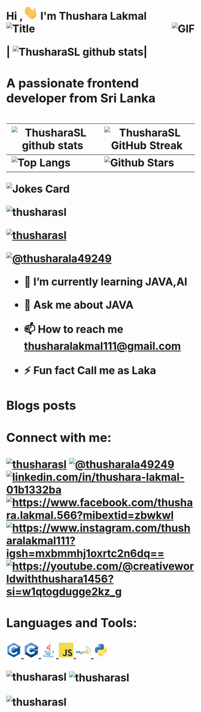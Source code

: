 
<h1>Hi ,<img src="https://raw.githubusercontent.com/ABSphreak/ABSphreak/master/gifs/Hi.gif" width="40px"> I'm Thushara Lakmal</h>
<div float="right">
  <img src="https://readme-typing-svg.herokuapp.com?font=Architects+Daughter&color=%2338C2FF&size=40&center=true&vCenter=true&height=75&width=600&lines=Heyyy!+I'm+Thushara+Lakmal;*LAKA*+is+me!!!;Welcome+to+my+profile!" alt="Title"></img> 
  <img align="right" height="270px" alt="GIF" src="https://media.giphy.com/media/CVtNe84hhYF9u/giphy.gif" />
  
| ![ThusharaSL github stats](https://github-readme-stats.vercel.app/api?username=ThusharaSL&show_icons=true&theme=tokyonight&float=top)|

<h3 align="left">A passionate frontend developer from Sri Lanka</h3>


| ![ThusharaSL github stats](https://github-readme-stats.vercel.app/api?username=ThusharaSL&show_icons=true&theme=tokyonight&float=top)|![ThusharaSL GitHub Streak](https://github-readme-streak-stats.herokuapp.com/?user=ThusharaSL&theme=tokyonight) |
| --- | --- |
| ![Top Langs](https://github-readme-stats.vercel.app/api/top-langs/?username=ThusharaSL&theme=tokyonight) | ![Github Stars](https://github-readme-stats.vercel.app/api?username=ThusharaSL&show_icons=true&locale=en&count_private=true&hide_rank=true&custom_title=My%20GitHub%20Stats&disable_animations=true&theme=tokyonight) |

![Jokes Card](https://readme-jokes.vercel.app/api?theme=tokyonight)


<p align="left"> <img src="https://komarev.com/ghpvc/?username=thusharasl&label=Profile%20views&color=0e75b6&style=flat" alt="thusharasl" /> </p>

<p align="left"> <a href="https://github.com/ryo-ma/github-profile-trophy"><img src="https://github-profile-trophy.vercel.app/?username=thusharasl" alt="thusharasl" /></a> </p>

<p align="left"> <a href="https://twitter.com/@thusharala49249" target="blank"><img src="https://img.shields.io/twitter/follow/@thusharala49249?logo=twitter&style=for-the-badge" alt="@thusharala49249" /></a> </p>

- 🌱 I’m currently learning **JAVA,AI**

- 💬 Ask me about **JAVA**

- 📫 How to reach me **thusharalakmal111@gmail.com**

- ⚡ Fun fact **Call me as Laka**

### Blogs posts
<!-- BLOG-POST-LIST:START -->
<!-- BLOG-POST-LIST:END -->

<h3 align="left">Connect with me:</h3>
<p align="left">
<a href="https://dev.to/thusharasl" target="blank"><img align="center" src="https://raw.githubusercontent.com/rahuldkjain/github-profile-readme-generator/master/src/images/icons/Social/devto.svg" alt="thusharasl" height="30" width="40" /></a>
<a href="https://twitter.com/@thusharala49249" target="blank"><img align="center" src="https://raw.githubusercontent.com/rahuldkjain/github-profile-readme-generator/master/src/images/icons/Social/twitter.svg" alt="@thusharala49249" height="30" width="40" /></a>
<a href="https://www.linkedin.com/in/thushara-lakmal-01b1332ba/" target="blank"><img align="center" src="https://raw.githubusercontent.com/rahuldkjain/github-profile-readme-generator/master/src/images/icons/Social/linked-in-alt.svg" alt="linkedin.com/in/thushara-lakmal-01b1332ba" height="30" width="40" /></a>
<a href="https://web.facebook.com/thushara.lakmal.566/?viewas=100000686899395" target="blank"><img align="center" src="https://raw.githubusercontent.com/rahuldkjain/github-profile-readme-generator/master/src/images/icons/Social/facebook.svg" alt="https://www.facebook.com/thushara.lakmal.566?mibextid=zbwkwl" height="30" width="40" /></a>
<a href="https://www.instagram.com/thusharalakmal111/" target="blank"><img align="center" src="https://raw.githubusercontent.com/rahuldkjain/github-profile-readme-generator/master/src/images/icons/Social/instagram.svg" alt="https://www.instagram.com/thusharalakmal111?igsh=mxbmmhj1oxrtc2n6dq==" height="30" width="40" /></a>
<a href="https://www.youtube.com/channel/UChX44k_-IiH39g4plckopPA" target="blank"><img align="center" src="https://raw.githubusercontent.com/rahuldkjain/github-profile-readme-generator/master/src/images/icons/Social/youtube.svg" alt="https://youtube.com/@creativeworldwiththushara1456?si=w1qtogdugge2kz_g" height="30" width="40" /></a>
</p>

<h3 align="left">Languages and Tools:</h3>
<p align="left"> <a href="https://www.cprogramming.com/" target="_blank" rel="noreferrer"> <img src="https://raw.githubusercontent.com/devicons/devicon/master/icons/c/c-original.svg" alt="c" width="40" height="40"/> </a> <a href="https://www.w3schools.com/cpp/" target="_blank" rel="noreferrer"> <img src="https://raw.githubusercontent.com/devicons/devicon/master/icons/cplusplus/cplusplus-original.svg" alt="cplusplus" width="40" height="40"/> </a> <a href="https://www.java.com" target="_blank" rel="noreferrer"> <img src="https://raw.githubusercontent.com/devicons/devicon/master/icons/java/java-original.svg" alt="java" width="40" height="40"/> </a> <a href="https://developer.mozilla.org/en-US/docs/Web/JavaScript" target="_blank" rel="noreferrer"> <img src="https://raw.githubusercontent.com/devicons/devicon/master/icons/javascript/javascript-original.svg" alt="javascript" width="40" height="40"/> </a> <a href="https://www.mysql.com/" target="_blank" rel="noreferrer"> <img src="https://raw.githubusercontent.com/devicons/devicon/master/icons/mysql/mysql-original-wordmark.svg" alt="mysql" width="40" height="40"/> </a> <a href="https://www.python.org" target="_blank" rel="noreferrer"> <img src="https://raw.githubusercontent.com/devicons/devicon/master/icons/python/python-original.svg" alt="python" width="40" height="40"/> </a> </p>

<p><img align="left" src="https://github-readme-stats.vercel.app/api/top-langs?username=thusharasl&show_icons=true&locale=en&layout=compact" alt="thusharasl" /></p>

<p>&nbsp;<img align="center" src="https://github-readme-stats.vercel.app/api?username=thusharasl&show_icons=true&locale=en" alt="thusharasl" /></p>

<p><img align="center" src="https://github-readme-streak-stats.herokuapp.com/?user=thusharasl&" alt="thusharasl" /></p>
